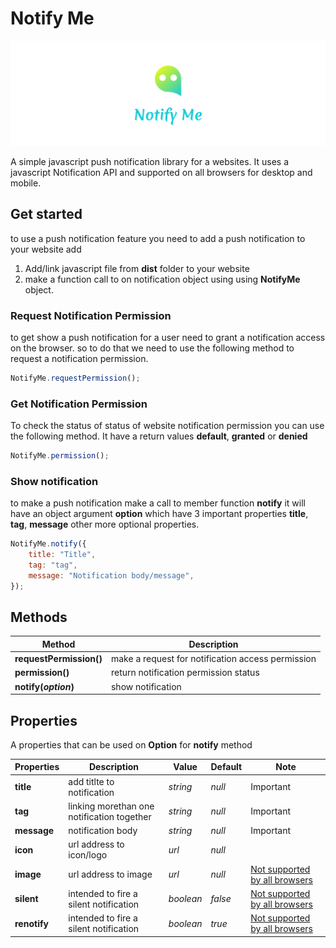 # Notify Me

![Notify Me](./asset/Notify%20Me%20board.png)

A simple javascript push notification library for a websites. It uses a javascript Notification API and supported on all browsers for desktop and mobile.

## Get started

to use a push notification feature you need to add a push notification to your website add

1. Add/link javascript file from **dist** folder to your website
2. make a function call to on notification object using using **NotifyMe** object.

### Request Notification Permission

to get show a push notification for a user need to grant a notification access on the browser. so to do that we need to use the following method to request a notification permission.

```js
NotifyMe.requestPermission();
```

### Get Notification Permission

To check the status of status of website notification permission you can use the following method. It have a  return values **default**, **granted** or **denied**

```js
NotifyMe.permission();
```

### Show notification

to make a push notification make a call to member function **notify** it will have an object argument **option** which have 3 important properties **title**, **tag**, **message** other more optional properties.

``` js
NotifyMe.notify({
    title: "Title",
    tag: "tag",
    message: "Notification body/message",
});
```

## Methods

| Method | Description |
|--|-----|
|**requestPermission()**|make a request for notification access permission |
|**permission()**| return notification permission status|
|**notify(_option_)**|show notification|

## Properties

A properties that can be used on **Option** for **notify** method

|Properties | Description | Value | Default | Note|
|----|------|----|----|------ |
|**title**|add titlte to notification | _string_ | _null_|Important|
|**tag**|linking morethan one notification together| _string_ | _null_|Important|
|**message**|notification body| _string_ | _null_|Important|
|**icon**|url address to icon/logo|_url_|_null_||
|**image**|url address to image|_url_|_null_|[Not supported by all browsers](https://developer.mozilla.org/en-US/docs/Web/API/Notification/image#browser_compatibility)|
|**silent**|intended to fire a silent notification|_boolean_|_false_|[Not supported by all browsers](https://developer.mozilla.org/en-US/docs/Web/API/Notification/silent#browser_compatibility)|
|**renotify**|intended to fire a silent notification|_boolean_|_true_|[Not supported by all browsers](https://developer.mozilla.org/en-US/docs/Web/API/Notification/renotify#browser_compatibility)|
